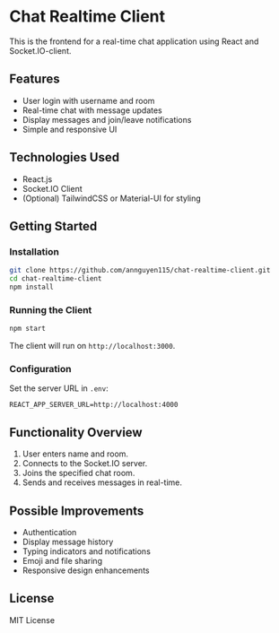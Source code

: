 # Chat Realtime Client

This is the frontend for a real-time chat application using React and Socket.IO-client.

## Features

- User login with username and room
- Real-time chat with message updates
- Display messages and join/leave notifications
- Simple and responsive UI

## Technologies Used

- React.js
- Socket.IO Client
- (Optional) TailwindCSS or Material-UI for styling

## Getting Started

### Installation

```bash
git clone https://github.com/annguyen115/chat-realtime-client.git
cd chat-realtime-client
npm install
```

### Running the Client

```bash
npm start
```

The client will run on `http://localhost:3000`.

### Configuration

Set the server URL in `.env`:

```
REACT_APP_SERVER_URL=http://localhost:4000
```

## Functionality Overview

1. User enters name and room.
2. Connects to the Socket.IO server.
3. Joins the specified chat room.
4. Sends and receives messages in real-time.

## Possible Improvements

- Authentication
- Display message history
- Typing indicators and notifications
- Emoji and file sharing
- Responsive design enhancements

## License

MIT License
